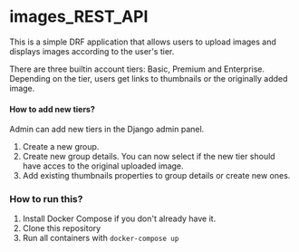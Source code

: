 # images_REST_API
This is a simple DRF application that allows users to upload images and displays images according to the user's tier.

There are three builtin account tiers: Basic, Premium and Enterprise. Depending on the tier, users get links to thumbnails or the originally added image.

#### How to add new tiers?
Admin can add new tiers in the Django admin panel.
1. Create a new group.
2. Create new group details. You can now select if the new tier should have acces to the original uploaded image.
3. Add existing thumbnails properties to group details or create new ones.

### How to run this?
1. Install Docker Compose  if you don't already have it.
2. Clone this repository
3. Run all containers with `docker-compose up`
